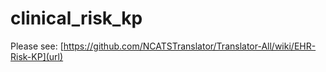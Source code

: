 # clinical_risk_kp

Please see: [https://github.com/NCATSTranslator/Translator-All/wiki/EHR-Risk-KP](url)
